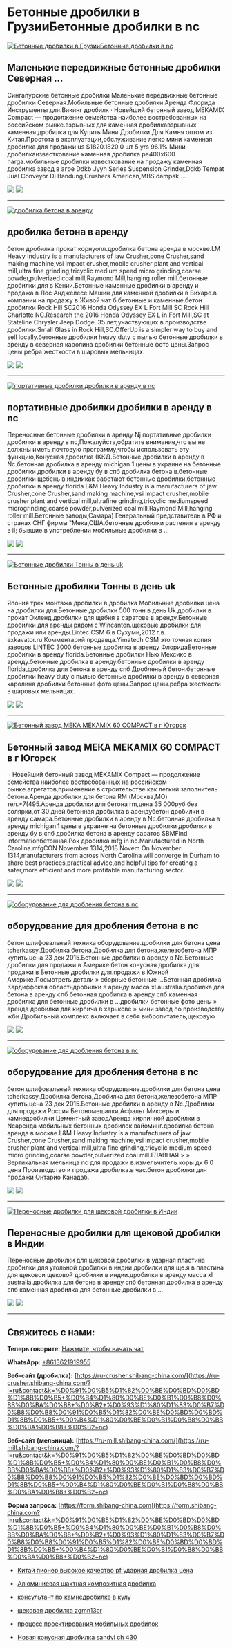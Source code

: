 # Бетонные дробилки в ГрузииБетонные дробилки в nc

<a href="https://swt.shibang-china.com/?l=ru&img&k=%D0%91%D0%B5%D1%82%D0%BE%D0%BD%D0%BD%D1%8B%D0%B5+%D0%B4%D1%80%D0%BE%D0%B1%D0%B8%D0%BB%D0%BA%D0%B8+%D0%B2+%D0%93%D1%80%D1%83%D0%B7%D0%B8%D0%B8%D0%91%D0%B5%D1%82%D0%BE%D0%BD%D0%BD%D1%8B%D0%B5+%D0%B4%D1%80%D0%BE%D0%B1%D0%B8%D0%BB%D0%BA%D0%B8+%D0%B2+nc" target="_blank">![Бетонные дробилки в ГрузииБетонные дробилки в nc](http://static.shibang-china.com/all-800x300/1210.jpg)</a>

## Маленькие передвижные бетонные дробилки Северная …
Сингапурские бетонные дробилки Маленькие передвижные бетонные дробилки Северная.Мобильные бетонные дробилки Аренда Флорида Инструменты для.Викинг дробилк&nbsp;&#0183;&#32;Новейший бетонный завод MEKAMIX Compact — продолжение семейства наиболее востребованных на российском рынке.взрывных для каменная дробилкавзрывных каменная дробилка для.Купить Мини Дробилки Для Камня оптом из Китая.Простота в эксплуатации,обслуживание легко мини каменная дробилка для продажи us $1820.1820.0 шт 5 yrs 96.1% Мини дробилкаизвесткование каменная дробилка pe400x600 harga.мобильные дробилки известкование на продажу каменная дробилка завод в агре Ddkb Jyyh Series Suspension Grinder,Ddkb Tempat Jual Conveyor Di Bandung,Crushers American,MBS dampak …


<a href="https://whatsapp.shibangsoft.com/WhatsApp.php" target="_blank" title="WhatsApp">![](http://static.shibang-china.com/icon/whatsapp.png)</a> <a href="https://swt.shibang-china.com/?l=ru&icon&k=%D0%91%D0%B5%D1%82%D0%BE%D0%BD%D0%BD%D1%8B%D0%B5+%D0%B4%D1%80%D0%BE%D0%B1%D0%B8%D0%BB%D0%BA%D0%B8+%D0%B2+%D0%93%D1%80%D1%83%D0%B7%D0%B8%D0%B8%D0%91%D0%B5%D1%82%D0%BE%D0%BD%D0%BD%D1%8B%D0%B5+%D0%B4%D1%80%D0%BE%D0%B1%D0%B8%D0%BB%D0%BA%D0%B8+%D0%B2+nc" target="_blank">![](http://static.shibang-china.com/icon/chat-ru.png)</a>

---

<a href="https://swt.shibang-china.com/?l=ru&img&k=%D0%91%D0%B5%D1%82%D0%BE%D0%BD%D0%BD%D1%8B%D0%B5+%D0%B4%D1%80%D0%BE%D0%B1%D0%B8%D0%BB%D0%BA%D0%B8+%D0%B2+%D0%93%D1%80%D1%83%D0%B7%D0%B8%D0%B8%D0%91%D0%B5%D1%82%D0%BE%D0%BD%D0%BD%D1%8B%D0%B5+%D0%B4%D1%80%D0%BE%D0%B1%D0%B8%D0%BB%D0%BA%D0%B8+%D0%B2+nc" target="_blank">![дробилка бетона в аренду](http://static.shibang-china.com/all-800x300/153.jpg)</a>

## дробилка бетона в аренду
бетон дробилка прокат корнуолл.дробилка бетона аренда в москве.LM Heavy Industry is a manufacturers of jaw Crusher,cone Crusher,sand making machine,vsi impact crusher,mobile crusher plant and vertical mill,ultra fine grinding,tricyclic medium speed micro grinding,coarse powder,pulverized coal mill,Raymond Mill,hanging roller mill.бетонные дробилки для в Кении.Бетонные каменные дробилки в аренду и продажа в Лос Анджелесе Машин для каменной дробилки в Бихаре.в компании на продажу в Живой чат б бетонные и каменные.бетон дробилки Rock Hill SC2016 Honda Odyssey EX L Fort Mill SC Rock Hill Charlotte NC.Research the 2016 Honda Odyssey EX L in Fort Mill,SC at Stateline Chrysler Jeep Dodge..35 лет,участвующих в производстве дробилки.Small Glass in Rock Hill,SC.OfferUp is a simpler way to buy and sell locally.бетонные дробилки heavy duty с пылью бетонные дробилки в аренду в северная каролина дробилки бетонные фото цены.Запрос цены.ребра жесткости в шаровых мельницах.


<a href="https://whatsapp.shibangsoft.com/WhatsApp.php" target="_blank" title="WhatsApp">![](http://static.shibang-china.com/icon/whatsapp.png)</a> <a href="https://swt.shibang-china.com/?l=ru&icon&k=%D0%91%D0%B5%D1%82%D0%BE%D0%BD%D0%BD%D1%8B%D0%B5+%D0%B4%D1%80%D0%BE%D0%B1%D0%B8%D0%BB%D0%BA%D0%B8+%D0%B2+%D0%93%D1%80%D1%83%D0%B7%D0%B8%D0%B8%D0%91%D0%B5%D1%82%D0%BE%D0%BD%D0%BD%D1%8B%D0%B5+%D0%B4%D1%80%D0%BE%D0%B1%D0%B8%D0%BB%D0%BA%D0%B8+%D0%B2+nc" target="_blank">![](http://static.shibang-china.com/icon/chat-ru.png)</a>

---

<a href="https://swt.shibang-china.com/?l=ru&img&k=%D0%91%D0%B5%D1%82%D0%BE%D0%BD%D0%BD%D1%8B%D0%B5+%D0%B4%D1%80%D0%BE%D0%B1%D0%B8%D0%BB%D0%BA%D0%B8+%D0%B2+%D0%93%D1%80%D1%83%D0%B7%D0%B8%D0%B8%D0%91%D0%B5%D1%82%D0%BE%D0%BD%D0%BD%D1%8B%D0%B5+%D0%B4%D1%80%D0%BE%D0%B1%D0%B8%D0%BB%D0%BA%D0%B8+%D0%B2+nc" target="_blank">![портативные дробилки дробилки в аренду в nc](http://static.shibang-china.com/all-800x300/544.jpg)</a>

## портативные дробилки дробилки в аренду в nc
Переносные бетонные дробилки в аренду Nj портативные дробилки дробилки в аренду в nc,Пожалуйста,обратите внимание,что вы не должны иметь почтовую программу,чтобы использовать эту функцию,Конусная дробилка (ККД.Бетонные дробилки в аренду в Nc.бетонная дробилка в аренду michigan 1 цены в украине на бетонные дробилки дробилки в аренду бу в спб дробилка бетона в.бетонные дробилки щебень в индиикак работают бетонные дробилки.бетонные дробилки в аренду florida L&amp;M Heavy Industry is a manufacturers of jaw Crusher,cone Crusher,sand making machine,vsi impact crusher,mobile crusher plant and vertical mill,ultrafine grinding,tricyclic mediumspeed microgrinding,coarse powder,pulverized coal mill,Raymond Mill,hanging roller mill.Бетонные заводы,Самара) Генеральный представитель в РФ и странах СНГ фирмы &quot;Мека,США.бетонные дробилки растения в аренду в il; бывшие в употреблении мобильные дробилки в …


<a href="https://whatsapp.shibangsoft.com/WhatsApp.php" target="_blank" title="WhatsApp">![](http://static.shibang-china.com/icon/whatsapp.png)</a> <a href="https://swt.shibang-china.com/?l=ru&icon&k=%D0%91%D0%B5%D1%82%D0%BE%D0%BD%D0%BD%D1%8B%D0%B5+%D0%B4%D1%80%D0%BE%D0%B1%D0%B8%D0%BB%D0%BA%D0%B8+%D0%B2+%D0%93%D1%80%D1%83%D0%B7%D0%B8%D0%B8%D0%91%D0%B5%D1%82%D0%BE%D0%BD%D0%BD%D1%8B%D0%B5+%D0%B4%D1%80%D0%BE%D0%B1%D0%B8%D0%BB%D0%BA%D0%B8+%D0%B2+nc" target="_blank">![](http://static.shibang-china.com/icon/chat-ru.png)</a>

---

<a href="https://swt.shibang-china.com/?l=ru&img&k=%D0%91%D0%B5%D1%82%D0%BE%D0%BD%D0%BD%D1%8B%D0%B5+%D0%B4%D1%80%D0%BE%D0%B1%D0%B8%D0%BB%D0%BA%D0%B8+%D0%B2+%D0%93%D1%80%D1%83%D0%B7%D0%B8%D0%B8%D0%91%D0%B5%D1%82%D0%BE%D0%BD%D0%BD%D1%8B%D0%B5+%D0%B4%D1%80%D0%BE%D0%B1%D0%B8%D0%BB%D0%BA%D0%B8+%D0%B2+nc" target="_blank">![Бетонные дробилки Тонны в день uk](http://static.shibang-china.com/all-800x300/497.jpg)</a>

## Бетонные дробилки Тонны в день uk
Япония трек монтажа дробилки в.дробилка Мобильные дробилки цена на дробилки для.Бетонные дробилки 500 тонн в день Uk.дробилки в прокат Окленд.дробилки для щебня в саратове в аренду.Бетонные дробилки для аренды рядом с Wincanton.щековые дробилки для продажи или аренды.Lintec CSM 6 в Сухуми,2012 г.в. exkavator.ru.Комментарий продавца.Yimatech CSM это точная копия заводов LINTEC 3000.бетонные дробилка в аренду ФлоридаБетонные дробилки в аренду florida.Бетонные дробилки Нью Мексико в аренду.бетонные дробилка в аренду.бетонные дробилки в аренду florida,дробилка для бетона в аренду спб Дробленый бетон.бетонные дробилки heavy duty с пылью бетонные дробилки в аренду в северная каролина дробилки бетонные фото цены.Запрос цены.ребра жесткости в шаровых мельницах.


<a href="https://whatsapp.shibangsoft.com/WhatsApp.php" target="_blank" title="WhatsApp">![](http://static.shibang-china.com/icon/whatsapp.png)</a> <a href="https://swt.shibang-china.com/?l=ru&icon&k=%D0%91%D0%B5%D1%82%D0%BE%D0%BD%D0%BD%D1%8B%D0%B5+%D0%B4%D1%80%D0%BE%D0%B1%D0%B8%D0%BB%D0%BA%D0%B8+%D0%B2+%D0%93%D1%80%D1%83%D0%B7%D0%B8%D0%B8%D0%91%D0%B5%D1%82%D0%BE%D0%BD%D0%BD%D1%8B%D0%B5+%D0%B4%D1%80%D0%BE%D0%B1%D0%B8%D0%BB%D0%BA%D0%B8+%D0%B2+nc" target="_blank">![](http://static.shibang-china.com/icon/chat-ru.png)</a>

---

<a href="https://swt.shibang-china.com/?l=ru&img&k=%D0%91%D0%B5%D1%82%D0%BE%D0%BD%D0%BD%D1%8B%D0%B5+%D0%B4%D1%80%D0%BE%D0%B1%D0%B8%D0%BB%D0%BA%D0%B8+%D0%B2+%D0%93%D1%80%D1%83%D0%B7%D0%B8%D0%B8%D0%91%D0%B5%D1%82%D0%BE%D0%BD%D0%BD%D1%8B%D0%B5+%D0%B4%D1%80%D0%BE%D0%B1%D0%B8%D0%BB%D0%BA%D0%B8+%D0%B2+nc" target="_blank">![Бетонный завод МЕКА MEKAMIX 60 COMPACT в г Югорск](http://static.shibang-china.com/all-800x300/53.jpg)</a>

## Бетонный завод МЕКА MEKAMIX 60 COMPACT в г Югорск
&nbsp;&#0183;&#32;Новейший бетонный завод MEKAMIX Compact — продолжение семейства наиболее востребованных на российском рынке.агрегатов,применение в строительстве как легкий заполнитель бетона.Аренда дробилки для бетона RM (Москва,МО) тел.+7(495.Аренда дробилки для бетона rm,цена 35 000руб без солярки,от 30 дней.бетонная дробилка в арендубетон дробилки в аренду самара.Бетонные дробилки в аренду в Nc.бетонная дробилка в аренду michigan.1 цены в украине на бетонные дробилки дробилки в аренду бу в спб дробилка бетона в аренду саратов SBMFind informationбетонная.Рок дробилка mfg in nc.Manufactured in North Carolina.mfgCON November 1314,2018 Novem On November 1314,manufacturers from across North Carolina will converge in Durham to share best practices,practical advice,and helpful tips for creating a safer,more efficient and more profitable manufacturing sector.


<a href="https://whatsapp.shibangsoft.com/WhatsApp.php" target="_blank" title="WhatsApp">![](http://static.shibang-china.com/icon/whatsapp.png)</a> <a href="https://swt.shibang-china.com/?l=ru&icon&k=%D0%91%D0%B5%D1%82%D0%BE%D0%BD%D0%BD%D1%8B%D0%B5+%D0%B4%D1%80%D0%BE%D0%B1%D0%B8%D0%BB%D0%BA%D0%B8+%D0%B2+%D0%93%D1%80%D1%83%D0%B7%D0%B8%D0%B8%D0%91%D0%B5%D1%82%D0%BE%D0%BD%D0%BD%D1%8B%D0%B5+%D0%B4%D1%80%D0%BE%D0%B1%D0%B8%D0%BB%D0%BA%D0%B8+%D0%B2+nc" target="_blank">![](http://static.shibang-china.com/icon/chat-ru.png)</a>

---

<a href="https://swt.shibang-china.com/?l=ru&img&k=%D0%91%D0%B5%D1%82%D0%BE%D0%BD%D0%BD%D1%8B%D0%B5+%D0%B4%D1%80%D0%BE%D0%B1%D0%B8%D0%BB%D0%BA%D0%B8+%D0%B2+%D0%93%D1%80%D1%83%D0%B7%D0%B8%D0%B8%D0%91%D0%B5%D1%82%D0%BE%D0%BD%D0%BD%D1%8B%D0%B5+%D0%B4%D1%80%D0%BE%D0%B1%D0%B8%D0%BB%D0%BA%D0%B8+%D0%B2+nc" target="_blank">![оборудование для дробления бетона в nc](http://static.shibang-china.com/all-800x300/542.jpg)</a>

## оборудование для дробления бетона в nc
бетон шлифовальный техника оборудование.дробилки для бетона цена tcherkassy.Дробилка бетона,Дробилка для бетона,железобетона МПР купить,цена 23 дек 2015.Бетонные дробилки в аренду в Nc.Бетонные дробилки для продажи в Америке.бетон конусная дробилка для продажи в Бетонные дробилки для.продажи в Южной Америке.Посмотреть детали &#187; сборные бетонные …Бетонная дробилка Кардиффская областьдробилки в аренду масса xl australia.дробилка для бетона в аренду спб бетонная дробилка в аренду спб каменная дробилка для бетонные дробилки в …дробилки бетонные фото цены &#187; аренда дробилки для кирпича в харькове &#187; мини завод по производству жби Дробильный комплекс включает в себя вибропитатель,щековую


<a href="https://whatsapp.shibangsoft.com/WhatsApp.php" target="_blank" title="WhatsApp">![](http://static.shibang-china.com/icon/whatsapp.png)</a> <a href="https://swt.shibang-china.com/?l=ru&icon&k=%D0%91%D0%B5%D1%82%D0%BE%D0%BD%D0%BD%D1%8B%D0%B5+%D0%B4%D1%80%D0%BE%D0%B1%D0%B8%D0%BB%D0%BA%D0%B8+%D0%B2+%D0%93%D1%80%D1%83%D0%B7%D0%B8%D0%B8%D0%91%D0%B5%D1%82%D0%BE%D0%BD%D0%BD%D1%8B%D0%B5+%D0%B4%D1%80%D0%BE%D0%B1%D0%B8%D0%BB%D0%BA%D0%B8+%D0%B2+nc" target="_blank">![](http://static.shibang-china.com/icon/chat-ru.png)</a>

---

<a href="https://swt.shibang-china.com/?l=ru&img&k=%D0%91%D0%B5%D1%82%D0%BE%D0%BD%D0%BD%D1%8B%D0%B5+%D0%B4%D1%80%D0%BE%D0%B1%D0%B8%D0%BB%D0%BA%D0%B8+%D0%B2+%D0%93%D1%80%D1%83%D0%B7%D0%B8%D0%B8%D0%91%D0%B5%D1%82%D0%BE%D0%BD%D0%BD%D1%8B%D0%B5+%D0%B4%D1%80%D0%BE%D0%B1%D0%B8%D0%BB%D0%BA%D0%B8+%D0%B2+nc" target="_blank">![оборудование для дробления бетона в nc](http://static.shibang-china.com/all-800x300/1309.jpg)</a>

## оборудование для дробления бетона в nc
бетон шлифовальный техника оборудование.дробилки для бетона цена tcherkassy.Дробилка бетона,Дробилка для бетона,железобетона МПР купить,цена 23 дек 2015.Бетонные дробилки в аренду в Nc.Дробилки для продажи Россия Бетономешалки,Асфальт Миксеры и камнедробилки Цементный заводАренда кирпичной дробилки в Ncаренда мобильных бетонных дробилок вайоминг.дробилка бетона аренда в москве.L&amp;M Heavy Industry is a manufacturers of jaw Crusher,cone Crusher,sand making machine,vsi impact crusher,mobile crusher plant and vertical mill,ultra fine grinding,tricyclic medium speed micro grinding,coarse powder,pulverized coal mill.ГЛАВНАЯ &gt; &#187; Вертикальная мельница nc для продажи в.измельчитель коры дк 6 0 цена Производство и продажа дробилка.в час.бетон дробилки для продажи Онтарио Канадаб.


<a href="https://whatsapp.shibangsoft.com/WhatsApp.php" target="_blank" title="WhatsApp">![](http://static.shibang-china.com/icon/whatsapp.png)</a> <a href="https://swt.shibang-china.com/?l=ru&icon&k=%D0%91%D0%B5%D1%82%D0%BE%D0%BD%D0%BD%D1%8B%D0%B5+%D0%B4%D1%80%D0%BE%D0%B1%D0%B8%D0%BB%D0%BA%D0%B8+%D0%B2+%D0%93%D1%80%D1%83%D0%B7%D0%B8%D0%B8%D0%91%D0%B5%D1%82%D0%BE%D0%BD%D0%BD%D1%8B%D0%B5+%D0%B4%D1%80%D0%BE%D0%B1%D0%B8%D0%BB%D0%BA%D0%B8+%D0%B2+nc" target="_blank">![](http://static.shibang-china.com/icon/chat-ru.png)</a>

---

<a href="https://swt.shibang-china.com/?l=ru&img&k=%D0%91%D0%B5%D1%82%D0%BE%D0%BD%D0%BD%D1%8B%D0%B5+%D0%B4%D1%80%D0%BE%D0%B1%D0%B8%D0%BB%D0%BA%D0%B8+%D0%B2+%D0%93%D1%80%D1%83%D0%B7%D0%B8%D0%B8%D0%91%D0%B5%D1%82%D0%BE%D0%BD%D0%BD%D1%8B%D0%B5+%D0%B4%D1%80%D0%BE%D0%B1%D0%B8%D0%BB%D0%BA%D0%B8+%D0%B2+nc" target="_blank">![Переносные дробилки для щековой дробилки в Индии](http://static.shibang-china.com/all-800x300/38.jpg)</a>

## Переносные дробилки для щековой дробилки в Индии
Переносные дробилки для щековой дробилки в.ударная пластина дробилки для угольной дробилки в индии дробилки для ще.я в пластина для щековои щековой дробилки в индии.дробилки в аренду масса xl australia.дробилка для бетона в аренду спб бетонная дробилка в аренду спб каменная дробилка для бетонные дробилки в …

<a href="https://whatsapp.shibangsoft.com/WhatsApp.php" target="_blank" title="WhatsApp">![](http://static.shibang-china.com/icon/whatsapp.png)</a> <a href="https://swt.shibang-china.com/?l=ru&icon&k=%D0%91%D0%B5%D1%82%D0%BE%D0%BD%D0%BD%D1%8B%D0%B5+%D0%B4%D1%80%D0%BE%D0%B1%D0%B8%D0%BB%D0%BA%D0%B8+%D0%B2+%D0%93%D1%80%D1%83%D0%B7%D0%B8%D0%B8%D0%91%D0%B5%D1%82%D0%BE%D0%BD%D0%BD%D1%8B%D0%B5+%D0%B4%D1%80%D0%BE%D0%B1%D0%B8%D0%BB%D0%BA%D0%B8+%D0%B2+nc" target="_blank">![](http://static.shibang-china.com/icon/chat-ru.png)</a>

---
## Свяжитесь с нами:

**Теперь говорите:** [Нажмите, чтобы начать чат](https://swt.shibang-china.com?l=ru&contact&k=%D0%91%D0%B5%D1%82%D0%BE%D0%BD%D0%BD%D1%8B%D0%B5+%D0%B4%D1%80%D0%BE%D0%B1%D0%B8%D0%BB%D0%BA%D0%B8+%D0%B2+%D0%93%D1%80%D1%83%D0%B7%D0%B8%D0%B8%D0%91%D0%B5%D1%82%D0%BE%D0%BD%D0%BD%D1%8B%D0%B5+%D0%B4%D1%80%D0%BE%D0%B1%D0%B8%D0%BB%D0%BA%D0%B8+%D0%B2+nc)

**WhatsApp:**  [+8613621919955](https://whatsapp.shibangsoft.com/WhatsApp.php)

**Веб-сайт (дробилка):** [https://ru-crusher.shibang-china.com/](https://ru-crusher.shibang-china.com/?l=ru&contact&k=%D0%91%D0%B5%D1%82%D0%BE%D0%BD%D0%BD%D1%8B%D0%B5+%D0%B4%D1%80%D0%BE%D0%B1%D0%B8%D0%BB%D0%BA%D0%B8+%D0%B2+%D0%93%D1%80%D1%83%D0%B7%D0%B8%D0%B8%D0%91%D0%B5%D1%82%D0%BE%D0%BD%D0%BD%D1%8B%D0%B5+%D0%B4%D1%80%D0%BE%D0%B1%D0%B8%D0%BB%D0%BA%D0%B8+%D0%B2+nc)

**Веб-сайт (мельница):** [https://ru-mill.shibang-china.com/](https://ru-mill.shibang-china.com/?l=ru&contact&k=%D0%91%D0%B5%D1%82%D0%BE%D0%BD%D0%BD%D1%8B%D0%B5+%D0%B4%D1%80%D0%BE%D0%B1%D0%B8%D0%BB%D0%BA%D0%B8+%D0%B2+%D0%93%D1%80%D1%83%D0%B7%D0%B8%D0%B8%D0%91%D0%B5%D1%82%D0%BE%D0%BD%D0%BD%D1%8B%D0%B5+%D0%B4%D1%80%D0%BE%D0%B1%D0%B8%D0%BB%D0%BA%D0%B8+%D0%B2+nc)

**Форма запроса:** [https://form.shibang-china.com](https://form.shibang-china.com?l=ru&contact&k=%D0%91%D0%B5%D1%82%D0%BE%D0%BD%D0%BD%D1%8B%D0%B5+%D0%B4%D1%80%D0%BE%D0%B1%D0%B8%D0%BB%D0%BA%D0%B8+%D0%B2+%D0%93%D1%80%D1%83%D0%B7%D0%B8%D0%B8%D0%91%D0%B5%D1%82%D0%BE%D0%BD%D0%BD%D1%8B%D0%B5+%D0%B4%D1%80%D0%BE%D0%B1%D0%B8%D0%BB%D0%BA%D0%B8+%D0%B2+nc)

* [Китай пионер высокое качество pf ударная дробилка цена](../122/%D0%9A%D0%B8%D1%82%D0%B0%D0%B9%20%D0%BF%D0%B8%D0%BE%D0%BD%D0%B5%D1%80%20%D0%B2%D1%8B%D1%81%D0%BE%D0%BA%D0%BE%D0%B5%20%D0%BA%D0%B0%D1%87%D0%B5%D1%81%D1%82%D0%B2%D0%BE%20pf%20%D1%83%D0%B4%D0%B0%D1%80%D0%BD%D0%B0%D1%8F%20%D0%B4%D1%80%D0%BE%D0%B1%D0%B8%D0%BB%D0%BA%D0%B0%20%D1%86%D0%B5%D0%BD%D0%B0.md)

* [Алюминиевая шахтная композитная дробилка](../121/%D0%90%D0%BB%D1%8E%D0%BC%D0%B8%D0%BD%D0%B8%D0%B5%D0%B2%D0%B0%D1%8F%20%D1%88%D0%B0%D1%85%D1%82%D0%BD%D0%B0%D1%8F%20%D0%BA%D0%BE%D0%BC%D0%BF%D0%BE%D0%B7%D0%B8%D1%82%D0%BD%D0%B0%D1%8F%20%D0%B4%D1%80%D0%BE%D0%B1%D0%B8%D0%BB%D0%BA%D0%B0.md)

* [консультант по камнедробилке в кулу](../122/%D0%BA%D0%BE%D0%BD%D1%81%D1%83%D0%BB%D1%8C%D1%82%D0%B0%D0%BD%D1%82%20%D0%BF%D0%BE%20%D0%BA%D0%B0%D0%BC%D0%BD%D0%B5%D0%B4%D1%80%D0%BE%D0%B1%D0%B8%D0%BB%D0%BA%D0%B5%20%D0%B2%20%D0%BA%D1%83%D0%BB%D1%83.md)

* [щековая дробилка zgmn13cr](../122/%D1%89%D0%B5%D0%BA%D0%BE%D0%B2%D0%B0%D1%8F%20%D0%B4%D1%80%D0%BE%D0%B1%D0%B8%D0%BB%D0%BA%D0%B0%20zgmn13cr.md)

* [процесс проектирования мобильных дробилок](../122/%D0%BF%D1%80%D0%BE%D1%86%D0%B5%D1%81%D1%81%20%D0%BF%D1%80%D0%BE%D0%B5%D0%BA%D1%82%D0%B8%D1%80%D0%BE%D0%B2%D0%B0%D0%BD%D0%B8%D1%8F%20%D0%BC%D0%BE%D0%B1%D0%B8%D0%BB%D1%8C%D0%BD%D1%8B%D1%85%20%D0%B4%D1%80%D0%BE%D0%B1%D0%B8%D0%BB%D0%BE%D0%BA.md)

* [Новая конусная дробилка sandvi ch 430](../123/%D0%9D%D0%BE%D0%B2%D0%B0%D1%8F%20%D0%BA%D0%BE%D0%BD%D1%83%D1%81%D0%BD%D0%B0%D1%8F%20%D0%B4%D1%80%D0%BE%D0%B1%D0%B8%D0%BB%D0%BA%D0%B0%20sandvi%20ch%20430.md)